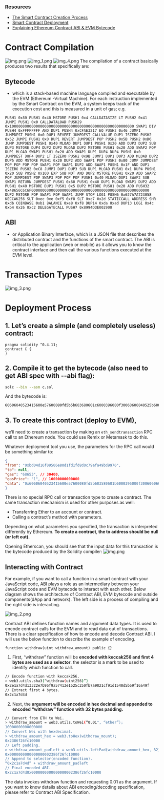 ### Resources 
* [The Smart Contract Creation Process](https://medium.com/@hayeah/diving-into-the-ethereum-vm-part-5-the-smart-contract-creation-process-cb7b6133b855) 
* [Smart Contract Deployment](https://medium.com/coinmonks/smart-contract-deploy-b98469e3e158)
* [Explaining Ethereum Contract ABI & EVM Bytecode](https://medium.com/@eiki1212/explaining-ethereum-contract-abi-evm-bytecode-6afa6e917c3b)

# Contract Compilation 
![img.png](img/img.png)
![img_1.png](img/img_1.png)
![img_4.png](img/img_4.png)
The compilation of a contract basically produces two results that specifically are:

## **Bytecode** 
* which is a stack-based machine language compiled and executable by the EVM (Ethereum -Virtual Machine). For each instruction implemented by the Smart Contract on the EVM, a system keeps track of the execution cost and this is measured in a unit of gas;
e.g. 
```
PUSH1 0x80 PUSH1 0x40 MSTORE PUSH1 0x4 CALLDATASIZE LT PUSH2 0x41 JUMPI PUSH1 0x0 CALLDATALOAD PUSH29 0x100000000000000000000000000000000000000000000000000000000 SWAP1 DIV PUSH4 0xFFFFFFFF AND DUP1 PUSH4 0xCFAE3217 EQ PUSH2 0x46 JUMPI JUMPDEST PUSH1 0x0 DUP1 REVERT JUMPDEST CALLVALUE DUP1 ISZERO PUSH2 0x52 JUMPI PUSH1 0x0 DUP1 REVERT JUMPDEST POP PUSH2 0x5B PUSH2 0xD6 JUMP JUMPDEST PUSH1 0x40 MLOAD DUP1 DUP1 PUSH1 0x20 ADD DUP3 DUP2 SUB DUP3 MSTORE DUP4 DUP2 DUP2 MLOAD DUP2 MSTORE PUSH1 0x20 ADD SWAP2 POP DUP1 MLOAD SWAP1 PUSH1 0x20 ADD SWAP1 DUP1 DUP4 DUP4 PUSH1 0x0 JUMPDEST DUP4 DUP2 LT ISZERO PUSH2 0x9B JUMPI DUP1 DUP3 ADD MLOAD DUP2 DUP5 ADD MSTORE PUSH1 0x20 DUP2 ADD SWAP1 POP PUSH2 0x80 JUMP JUMPDEST POP POP POP POP SWAP1 POP SWAP1 DUP2 ADD SWAP1 PUSH1 0x1F AND DUP1 ISZERO PUSH2 0xC8 JUMPI DUP1 DUP3 SUB DUP1 MLOAD PUSH1 0x1 DUP4 PUSH1 0x20 SUB PUSH2 0x100 EXP SUB NOT AND DUP2 MSTORE PUSH1 0x20 ADD SWAP2 POP JUMPDEST POP SWAP3 POP POP POP PUSH1 0x40 MLOAD DUP1 SWAP2 SUB SWAP1 RETURN JUMPDEST PUSH1 0x60 PUSH1 0x40 DUP1 MLOAD SWAP1 DUP2 ADD PUSH1 0x40 MSTORE DUP1 PUSH1 0x5 DUP2 MSTORE PUSH1 0x20 ADD PUSH32 0x48656C6C6F000000000000000000000000000000000000000000000000000000 DUP2 MSTORE POP SWAP1 POP SWAP1 JUMP STOP LOG1 PUSH6 0x627A7A723058 KECCAK256 SLT 0xec 0xe 0xf5 0xf8 SLT 0xc7 0x2d STATICCALL ADDRESS SHR 0xdb COINBASE 0xb1 BALANCE 0xe8 0xf8 DUP14 0xda 0xad DUP13 LOG1 0x4c 0xb4 0x26 0xc2 DELEGATECALL PUSH7 0x8994D3E002900
```
## **ABI** 
* or Application Binary Interface, which is a JSON file that describes the distributed contract and the functions of the smart contract. The ABI is critical to the application (web or mobile) as it allows you to know the contract interface and then call the various functions executed at the EVM level.


# Transaction Types
![img_3.png](img/img_3.png)


# Deployment Process

## 1. Let’s create a simple (and completely useless) contract:
```solidity
pragma solidity ^0.4.11;
contract C {
}
```

## 2. Compile it to get the bytecode (also need to get ABI spec with --abi flag):
```bash
solc --bin --asm c.sol
```

And the bytecode is:

```
60606040523415600e57600080fd5b5b603680601c6000396000f30060606040525b600080fd00a165627a7a723058209747525da0f525f1132dde30c8276ec70c4786d4b08a798eda3c8314bf796cc30029
```

## 3. To create this contract (deploy to EVM),
we’ll need to create a transaction by making an ```eth_sendtransaction``` RPC call to an Ethereum node. You could use Remix or Metamask to do this.

Whatever deployment tool you use, the parameters for the RPC call would be something similar to:

```json
{
"from": "0xbd04d16f09506e80d1fd1fd8d0c79afa49bd9976",
"to": null,
"gas": "68653", // 30400,
"gasPrice": "1", // 10000000000000
"data": "0x60606040523415600e57600080fd5b603580601b6000396000f3006060604052600080fd00a165627a7a723058204bf1accefb2526a5077bcdfeaeb8020162814272245a9741cc2fddd89191af1c0029"
}
```
There is no special RPC call or transaction type to create a contract. The same transaction mechanism is used for other purposes as well:

* Transferring Ether to an account or contract.
* Calling a contract’s method with parameters.


Depending on what parameters you specified, the transaction is interpreted differently by Ethereum. **To create a contract, the to address should be null (or left out).**

Opening Etherscan, you should see that the input data for this transaction is the bytecode produced by the Solidity compiler:
![img.png](img/img_data.png)


## Interacting with Contract
For example, if you want to call a function in a smart contract with your JavaScript code, ABI plays a role as an intermediary between your JavaScript code and EVM bytecode to interact with each other. Below diagram shows the architecture of Contract ABI, EVM bytecode and outside components(dApp and network). The left side is a process of compiling and the right side is interacting.

![img_2.png](img/img_2.png)

Contract ABI defines function names and argument data types. It is used to encode contract calls for the EVM and to read data out of transactions. There is a clear specification of how to encode and decode Contract ABI. I will use the below function to describe the example of encoding.

```solidity
function withdraw(uint withdraw_amount) public {}
```
1. First, “withdraw” function will be **encoded with keccak256 and first 4 bytes are used as a selector**. the selector is a mark to be used to identify which function to call.

```bash
// Encode function with keccak256.
> web3.utils.sha3(“withdraw(uint256)”)
0x2e1a7d4d13322e7b96f9a57413e1525c250fb7a9021cf91d1540d5b69f16a49f
// Extract first 4 bytes.
0x2c1a7d4d
```
2. Next, the **argument will be encoded in hex decimal and appended to encoded “withdraw” function with 32 bytes padding.**
```bash
// Convert from ETH to Wei.
> withdraw_amount = web3.utils.toWei(“0.01", “ether”);
10000000000000000
// Convert Wei with hexdecimal.
> withdraw_amount_hex = web3.toHex(withdraw_mount);
0x2386f26fc10000
// Left padding.
> withdraw_amount_padleft = web3.utils.leftPad(withdraw_amount_hex, 32);
0x0000000000000000002386f26fc10000
// Append to selector(encoded function).
“0x2c1a7d4d” + withdraw_amount_padleft
// Final encoded ABI.
0x2c1a7d4d0x0000000000000000002386f26fc10000
```
The data invokes withdraw function and requesting 0.01 as the argument. If you want to know details about ABI encoding/decoding specification, please refer to Contract ABI Specification.


